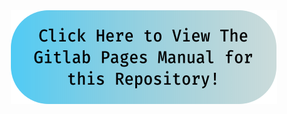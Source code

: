 <div align="center">
  <a href="https://ben-drucker.gitlab.io/deepks/">
    <img src="doc/link_button.svg"/">
  </a>
</div>
